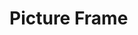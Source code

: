 # Picture Frame

<div id="pictureFrameExample"></div>

<script>
  new Vue({
    el: '#pictureFrameExample', data: { code: pictureFrameExample },
    template: '<live-code class="full" :template="code" mode="html>iframe" :debounce="200" />',
  })
</script>
